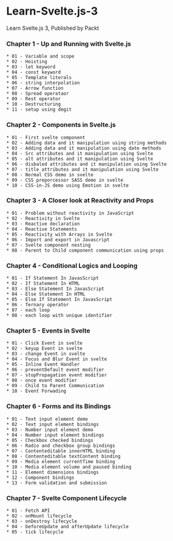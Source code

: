 # Learn-Svelte.js-3

Learn Svelte.js 3, Published by Packt

### Chapter 1 - Up and Running with Svelte.js

    * 01 - Variable and scope
    * 02 - Hoisting
    * 03 - let keyword
    * 04 - const keyword
    * 05 - Template literals
    * 06 - string interpolation
    * 07 - Arrow function
    * 08 - Spread operataor
    * 09 - Rest operator
    * 10 - Destructuring
    * 11 - setup using degit

### Chapter 2 - Components in Svelte.js

    * 01 - First svelte component
    * 02 - Adding data and it manipulation using string methods
    * 03 - Adding data and it manipulation using date methods
    * 04 - Src attributes and it manipulation using Svelte
    * 05 - alt attributes and it manipulation using Svelte
    * 06 - disbaled attributes and it manipulation using Svelte
    * 07 - title attributes and it manipulation using Svelte
    * 08 - Normal CSS demo in svelte
    * 09 - CSS preporcessor SASS demo in svelte
    * 10 - CSS-in-JS demo using Emotion in svelte

### Chapter 3 - A Closer look at Reactivity and Props

    * 01 - Problem without reactivity in JavaScript
    * 02 - Reactivity in Svelte
    * 03 - Reactive declaration
    * 04 - Reactive Statements
    * 05 - Reactivity with Arrays in Svelte
    * 06 - Import and export in Javascript
    * 07 - Svelte component nesting
    * 08 - Parent to Child component communication using props

### Chapter 4 - Conditional Logics and Looping

    * 01 - If Statement In JavasScript
    * 02 - If Statement In HTML
    * 03 - Else Statement In JavasScript
    * 04 - Else Statement In HTML
    * 05 - Else If Statement In JavasScript
    * 06 - Ternary operator
    * 07 - each loop
    * 08 - each loop with unique identifier

### Chapter 5 - Events in Svelte

    * 01 - Click Event in svelte
    * 02 - keyup Event in svelte
    * 03 - change Event in svelte
    * 04 - Focus and Blur Event in svelte
    * 05 - Inline Event Handler
    * 06 - preventDefault event modifier
    * 07 - stopPropagation event modifier
    * 08 - once event modifier
    * 09 - Child to Parent Communication
    * 10 - Event Forwading

### Chapter 6 - Forms and its Bindings

    * 01 - Text input element demo
    * 02 - Text input element bindings
    * 03 - Number input element demo
    * 04 - Number input element bindings
    * 05 - Checkbox checked bindings
    * 06 - Radio and checkbox group bindings
    * 07 - Contenteditable innerHTML binding
    * 08 - Contenteditable textContent binding
    * 09 - Media element currentTime binding
    * 10 - Media element volume and paused binding
    * 11 - Element dimensions bindings
    * 12 - Component bindings
    * 13 - Form validation and submission

### Chapter 7 - Svelte Component Lifecycle

    * 01 - Fetch API
    * 02 - onMount lifecycle
    * 03 - onDestroy lifecycle
    * 04 - beforeUpdate and afterUpdate lifecycle
    * 05 - tick lifecycle